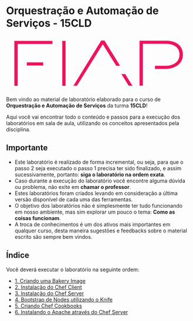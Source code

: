 # Orquestração e Automação de Serviços - 15CLD

![fiap logo](/images/fiap_logo.jpg)

Bem vindo ao material de laboratório elaborado para o curso de **Orquestração e Automação de Serviços** da turma **15CLD**!

Aqui você vai encontrar todo o conteúdo e passos para a execução dos laboratórios em sala de aula, utilizando os conceitos apresentados pela disciplina.

## Importante

* Este laboratório é realizado de forma incremental, ou seja, para que o passo 2 seja executado o passo 1 precisa ter sido finalizado, e assim sucessivamente, portanto: **siga o laboratório na ordem exata**.
* Caso durante a execução do laboratório você encontre alguma dúvida ou problema, não exite em **chamar o professor**.
* Estes laboratórios foram criados levando em consideração a última versão disponível de cada uma das ferramentas.
* O objetivo dos laboratórios não é simplesmente ter tudo funcionando em nosso ambiente, mas sim explorar um pouco o tema: **Como as coisas funcionam**.
* A troca de conhecimentos é um dos ativos mais importantes em qualquer curso, desta maneira sugestões e feedbacks sobre o material escrito são sempre bem vindos.

## Índice

Você deverá executar o laboratório na seguinte ordem:


* [1. Criando uma Bakery Image ](/01-BakeryImage/)
* [2. Instalação do Chef Client](/02-ChefClient/)
* [3. Instalação do Chef Server](/03-InstalacaoChefServer/)
* [4. Bootstrap de Nodes utilizando o Knife](/04-BootstrapUsandoKnife/)
* [5. Criando Chef Cookbooks](/05-CriandoCookbooks/)
* [6. Instalando o Apache através do Chef Server](/06-InstalandoApache/)
